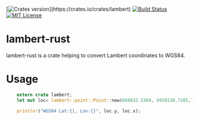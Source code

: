 [![Crates version](https://img.shields.io/crates/v/lambert.svg?)](https://crates.io/crates/lambert)
[![Build Status](https://travis-ci.org/yageek/lambert-rust.svg?branch=master)](https://travis-ci.org/yageek/lambert-rust)
[![MIT License](http://img.shields.io/badge/license-MIT-blue.svg?style=flat)](LICENSE.md)

# lambert-rust
lambert-rust is a crate helping to convert Lambert coordinates to WGS84.

# Usage

```rust
    extern crate lambert;
    let mut loc= lambert::point::Point::new(668832.5384, 6950138.7285,lambert::zone::Zone::Lambert93);

    println!("WGS84 Lat:{}, Lon:{}", loc.y, loc.x);
```
